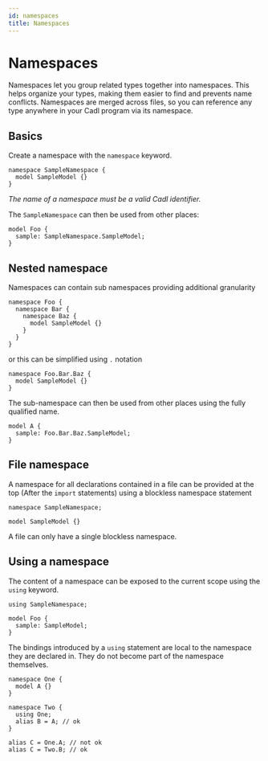 ```yaml
---
id: namespaces
title: Namespaces
---
```


# Namespaces

Namespaces let you group related types together into namespaces. This helps organize your types, making them easier to find and prevents name conflicts. Namespaces are merged across files, so you can reference any type anywhere in your Cadl program via its namespace.

## Basics

Create a namespace with the `namespace` keyword.

```cadl
namespace SampleNamespace {
  model SampleModel {}
}
```

_The name of a namespace must be a valid Cadl identifier._

The `SampleNamespace` can then be used from other places:

```cadl
model Foo {
  sample: SampleNamespace.SampleModel;
}
```

## Nested namespace

Namespaces can contain sub namespaces providing additional granularity

```cadl
namespace Foo {
  namespace Bar {
    namespace Baz {
      model SampleModel {}
    }
  }
}
```

or this can be simplified using `.` notation

```cadl
namespace Foo.Bar.Baz {
  model SampleModel {}
}
```

The sub-namespace can then be used from other places using the fully qualified name.

```cadl
model A {
  sample: Foo.Bar.Baz.SampleModel;
}
```

## File namespace

A namespace for all declarations contained in a file can be provided at the top (After the `import` statements) using a blockless namespace statement

```cadl
namespace SampleNamespace;

model SampleModel {}
```

A file can only have a single blockless namespace.

## Using a namespace

The content of a namespace can be exposed to the current scope using the `using` keyword.

```cadl
using SampleNamespace;

model Foo {
  sample: SampleModel;
}
```

The bindings introduced by a `using` statement are local to the namespace they are declared in. They do not become part of the namespace themselves.

```cadl
namespace One {
  model A {}
}

namespace Two {
  using One;
  alias B = A; // ok
}

alias C = One.A; // not ok
alias C = Two.B; // ok
```
